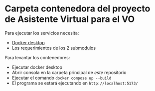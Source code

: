 # Carpeta contenedora del proyecto de Asistente Virtual para el VO

Para ejecutar los servicios necesita:
- [Docker desktop](https://docs.docker.com/desktop/)
- Los requerimientos de los 2 submodulos

Para levantar los contenedores:
- Ejecutar docker desktop
- Abrir consola en la carpeta principal de *este* repositorio
- Ejecutar el comando `docker compose up --build`
- El programa se estará ejecutando en `http://localhost:5173/`
